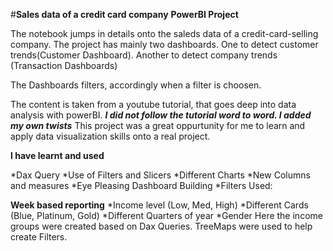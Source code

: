 #**Sales data of a credit card company**
**PowerBI Project**

The notebook jumps in details onto the saleds data of a credit-card-selling company. The project has mainly two dashboards. One to detect customer trends(Customer Dashboard). Another to detect company trends (Transaction Dashboards)

The Dashboards filters, accordingly when a filter is choosen.

The content is taken from a youtube tutorial, that goes deep into data analysis with powerBI.
***I did not follow the tutorial word to word. I added my own twists***
This project was a great oppurtunity for me to learn and apply data visualization skills onto a real project.


**I have learnt and used**

*Dax Query
*Use of Filters and Slicers
*Different Charts
*New Columns and measures
*Eye Pleasing Dashboard Building
*Filters Used:


**Week based reporting**
*Income level (Low, Med, High)
*Different Cards (Blue, Platinum, Gold)
*Different Quarters of year
*Gender
Here the income groups were created based on Dax Queries. TreeMaps were used to help create Filters.
